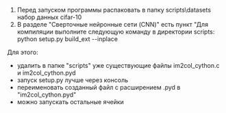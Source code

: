 1. Перед запуском программы распаковать в папку scripts\datasets набор данных cifar-10
2. В разделе "Сверточные нейронные сети (CNN)" есть пункт "Для компиляции выполните следующую команду в директории scripts: python setup.py build_ext --inplace 

Для этого:
- удалить в папке "scripts" уже существующие файлы im2col_cython.c и im2col_cython.pyd
- запуск setup.py лучше через консоль
- переименовать созданный файл с расширением .pyd в "im2col_cython.pyd"
- можно запускать остальные ячейки
